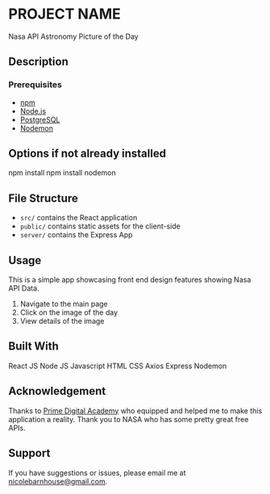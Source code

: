 # PROJECT NAME

Nasa API Astronomy Picture of the Day

## Description

### Prerequisites

- [npm](https://www.npmjs.com)
- [Node.js](https://nodejs.org/en/)
- [PostgreSQL](https://www.postgresql.org)
- [Nodemon](https://nodemon.io)

## Options if not already installed

npm install
npm install nodemon

## File Structure

- `src/` contains the React application
- `public/` contains static assets for the client-side
- `server/` contains the Express App

## Usage

This is a simple app showcasing front end design features showing Nasa API Data.

1. Navigate to the main page
2. Click on the image of the day
3. View details of the image

## Built With

React JS
Node JS
Javascript
HTML
CSS
Axios
Express
Nodemon

## Acknowledgement

Thanks to [Prime Digital Academy](www.primeacademy.io) who equipped and helped me to make this application a reality. Thank you to NASA who has some pretty great free APIs.

## Support

If you have suggestions or issues, please email me at [nicolebarnhouse@gmail.com](mailto:nicolebarnhouse@gmail.com).
